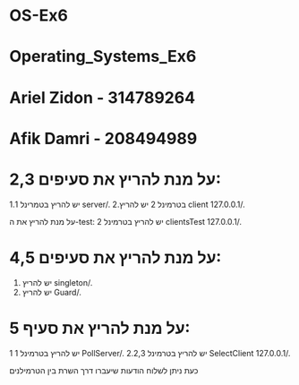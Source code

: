 # OS-Ex6
# Operating_Systems_Ex6
# Ariel Zidon - 314789264
# Afik Damri - 208494989


# על מנת להריץ את סעיפים 2,3:
1.יש להריץ בטמרינל 1 server/. 
2.בטרמינל 2 יש להריץ client 127.0.0.1/.

על מנת להריץ את ה-test:
יש להריץ בטרמינל 2 clientsTest 127.0.0.1/.

# על מנת להריץ את סעיפים 4,5:
1. יש להריץ singleton/.
2. יש להריץ Guard/.

# על מנת להריץ את סעיף 5:
1 יש להריץ בטרמינל 1 PollServer/.
2.יש להריץ בטרמינל 2,3 SelectClient 127.0.0.1/.

כעת ניתן לשלוח הודעות שיעברו דרך השרת בין הטרמילנים
